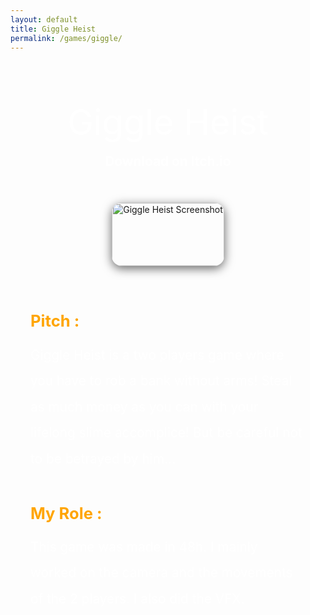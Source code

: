 ```yaml
---
layout: default
title: Giggle Heist
permalink: /games/giggle/
---
```


<style>
  .game-detail-container {
    display: flex;
    flex-direction: column;
    align-items: center;
    padding: 4rem 2rem;
    max-width: 1400px;
    margin: 0 auto;
    text-align: center;
  }

  .game-detail-title {
    font-size: 3.5rem;
    color: #ffffff;
    margin-bottom: 1rem;
  }

  .game-links {
    margin-bottom: 2.5rem;
    font-size: 1.3rem;
    color: #ffffff;
    display: flex;
    gap: 1.5rem;
    flex-wrap: wrap;
    justify-content: center;
  }

  .game-links a {
    text-decoration: none;
    color: #ffffff;
    font-weight: 700;
    transition: color 0.3s ease, transform 0.3s ease;
  }

  .game-links a:hover {
    color: #FFA500;
    transform: scale(1.1);
  }

  .game-detail-image {
    width: 100%;
    max-width: 100%;
    height: auto;
    aspect-ratio: 16 / 9;
    object-fit: cover;
    border-radius: 16px;
    box-shadow: 0 4px 16px rgba(0, 0, 0, 0.6);
    margin-bottom: 3rem;
  }

  .game-description,
  .role-description {
    color: #ffffff;
    font-size: 1.3rem;
    line-height: 2;
    margin-bottom: 2.5rem;
    text-align: left;
    max-width: 960px;
  }

  .game-description strong,
  .role-description strong {
    color: #FFA500;
    font-size: 1.6rem;
    display: block;
    margin-bottom: 0.5rem;
  }

  @media (max-width: 768px) {
    .game-detail-container {
      padding: 2rem 1rem;
    }

    .game-detail-title {
      font-size: 2.2rem;
    }

    .game-links {
      font-size: 1.1rem;
      flex-direction: column;
      gap: 0.5rem;
    }

    .game-description,
    .role-description {
      font-size: 1rem;
    }

    .game-description strong,
    .role-description strong {
      font-size: 1.3rem;
    }
  }
</style>

<div class="game-detail-container">

  <div class="game-detail-title">Giggle Heist</div>

  <div class="game-links">
    <a href="https://elbaz-melina.itch.io/giggleheist" target="_blank">Download on Itch.io</a>
  </div>

  <img
    class="game-detail-image"
    src="{{ '/assets/WEB_Giggle_Image.jpg' | relative_url }}"
    alt="Giggle Heist Screenshot"
  />

  <div class="game-description">
    <strong>Pitch :</strong>
    Giggle Heist is a two players game where you have to rob a bank without arms!  
    Steal as much money as you can with your lifelong slime accomplice!  
    But be careful not to be betrayed by him...
  </div>

  <div class="role-description">
    <strong>My Role :</strong>
    This game was made in 48h. I mainly worked on the camera and the movements of the 2 players. I also did the VFX.
  </div>

</div>
